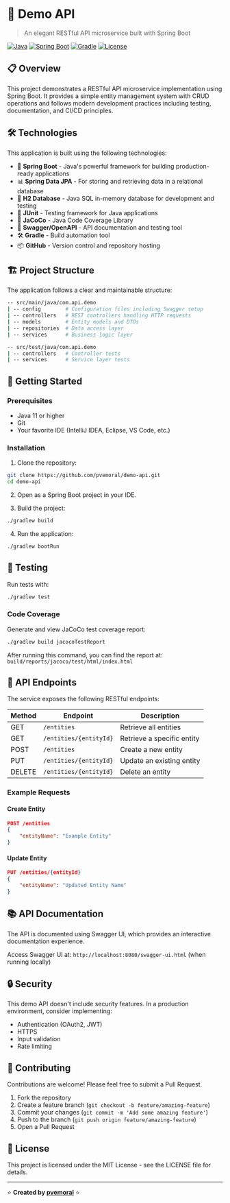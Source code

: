# 🚀 Demo API

> An elegant RESTful API microservice built with Spring Boot

[![Java](https://img.shields.io/badge/Java-11-orange.svg)](https://www.oracle.com/java/)
[![Spring Boot](https://img.shields.io/badge/Spring%20Boot-2.x-brightgreen.svg)](https://spring.io/projects/spring-boot)
[![Gradle](https://img.shields.io/badge/Gradle-7.x-blue.svg)](https://gradle.org/)
[![License](https://img.shields.io/badge/License-MIT-yellow.svg)](LICENSE)

## 📋 Overview

This project demonstrates a RESTful API microservice implementation using Spring Boot. It provides a simple entity management system with CRUD operations and follows modern development practices including testing, documentation, and CI/CD principles.

## 🛠️ Technologies

This application is built using the following technologies:

- 🔄 **Spring Boot** - Java's powerful framework for building production-ready applications
- 📊 **Spring Data JPA** - For storing and retrieving data in a relational database
- 💾 **H2 Database** - Java SQL in-memory database for development and testing
- 🧪 **JUnit** - Testing framework for Java applications
- 📏 **JaCoCo** - Java Code Coverage Library
- 📝 **Swagger/OpenAPI** - API documentation and testing tool
- 🛠️ **Gradle** - Build automation tool
- 📦 **GitHub** - Version control and repository hosting

## 🏗️ Project Structure

The application follows a clear and maintainable structure:

```bash
-- src/main/java/com.api.demo
| -- config        # Configuration files including Swagger setup
| -- controllers   # REST controllers handling HTTP requests
| -- models        # Entity models and DTOs
| -- repositories  # Data access layer
| -- services      # Business logic layer
```

```bash
-- src/test/java/com.api.demo
| -- controllers   # Controller tests
| -- services      # Service layer tests
```

## 🚀 Getting Started

### Prerequisites

- Java 11 or higher
- Git
- Your favorite IDE (IntelliJ IDEA, Eclipse, VS Code, etc.)

### Installation

1. Clone the repository:
```bash
git clone https://github.com/pvemoral/demo-api.git
cd demo-api
```

2. Open as a Spring Boot project in your IDE.

3. Build the project:
```bash
./gradlew build
```

4. Run the application:
```bash
./gradlew bootRun
```

## 🧪 Testing

Run tests with:
```bash
./gradlew test
```

### Code Coverage

Generate and view JaCoCo test coverage report:
```bash
./gradlew build jacocoTestReport
```

After running this command, you can find the report at: `build/reports/jacoco/test/html/index.html`

## 📡 API Endpoints

The service exposes the following RESTful endpoints:

| Method | Endpoint | Description |
|--------|----------|-------------|
| GET    | `/entities` | Retrieve all entities |
| GET    | `/entities/{entityId}` | Retrieve a specific entity |
| POST   | `/entities` | Create a new entity |
| PUT    | `/entities/{entityId}` | Update an existing entity |
| DELETE | `/entities/{entityId}` | Delete an entity |

### Example Requests

#### Create Entity
```json
POST /entities
{
    "entityName": "Example Entity"
}
```

#### Update Entity
```json
PUT /entities/{entityId}
{
    "entityName": "Updated Entity Name"
}
```

## 📚 API Documentation

The API is documented using Swagger UI, which provides an interactive documentation experience.

Access Swagger UI at: `http://localhost:8080/swagger-ui.html` (when running locally)

## 🔒 Security

This demo API doesn't include security features. In a production environment, consider implementing:

- Authentication (OAuth2, JWT)
- HTTPS
- Input validation
- Rate limiting

## 🤝 Contributing

Contributions are welcome! Please feel free to submit a Pull Request.

1. Fork the repository
2. Create a feature branch (`git checkout -b feature/amazing-feature`)
3. Commit your changes (`git commit -m 'Add some amazing feature'`)
4. Push to the branch (`git push origin feature/amazing-feature`)
5. Open a Pull Request

## 📝 License

This project is licensed under the MIT License - see the LICENSE file for details.

---

⭐ **Created by [pvemoral](https://github.com/pvemoral)** ⭐
